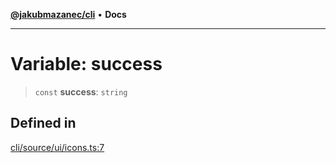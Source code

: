 [**@jakubmazanec/cli**](../../../README.md) • **Docs**

---

# Variable: success

> `const` **success**: `string`

## Defined in

[cli/source/ui/icons.ts:7](https://github.com/jakubmazanec/tools/blob/2afd81e4680434017b6f838733fd5ccd928cec42/packages/cli/source/ui/icons.ts#L7)
